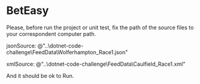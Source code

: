 # BetEasy

Please, before run the project or unit test, fix the path of the source files to your correspondent computer path.


jsonSource: @"..\dotnet-code-challenge\FeedData\Wolferhampton_Race1.json"


xmlSource:  @"..\dotnet-code-challenge\FeedData\Caulfield_Race1.xml"


And it should be ok to Run.
